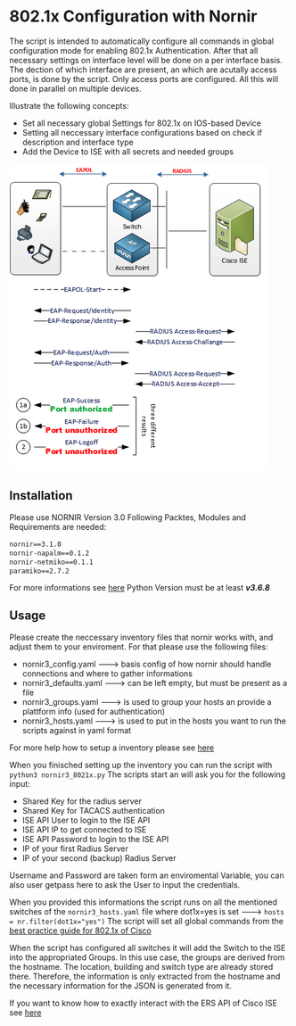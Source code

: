 # 802.1x Configuration with Nornir

The script is intended to automatically configure all commands in global configuration mode for enabling 802.1x Authentication.
After that all necessary settings on interface level will be done on a per interface basis.
The dection of which interface are present, an which are acutally access ports, is done by the script.
Only access ports are configured.
All this will done in parallel on multiple devices.

Illustrate the following concepts:
- Set all necessary global Settings for 802.1x on IOS-based Device
- Setting all neccessary interface configurations based on check if description and interface type
- Add the Device to ISE with all secrets and needed groups

![diagram](./802.1x-diagram.png)

## Installation
Please use NORNIR Version 3.0
Following Packtes, Modules and Requirements are needed:
    
    nornir==3.1.0
    nornir-napalm==0.1.2
    nornir-netmiko==0.1.1
    paramiko==2.7.2
   
For more informations see [here](https://github.com/nornir-automation/nornir)
Python Version must be at least ***v3.6.8***

## Usage
Please create the neccessary inventory files that nornir works with, and adjust them to your enviroment.
For that please use the following files:

* nornir3_config.yaml     ---> basis config of how nornir should handle connections and where to gather informations
* nornir3_defaults.yaml   ---> can be left empty, but must be present as a file
* nornir3_groups.yaml     ---> is used to group your hosts an provide a plattform info (used for authentication)
* nornir3_hosts.yaml      ---> is used to put in the hosts you want to run the scripts against in yaml format
    
For more help how to setup a inventory please see [here](https://nornir.readthedocs.io/en/latest/tutorial/inventory.html)

When you finisched setting up the inventory you can run the script with ```python3 nornir3_8021x.py```
The scripts start an will ask you for the following input:
    
* Shared Key for the radius server
* Shared Key for TACACS authentication
* ISE API User to login to the ISE API
* ISE API IP to get connected to ISE
* ISE API Password to login to the ISE API
* IP of your first Radius Server
* IP of your second (backup) Radius Server

Username and Password are taken form an enviromental Variable, you can also user getpass here to ask the User to input the credentials.

When you provided this informations the script runs on all the mentioned switches of the ```nornir3_hosts.yaml``` file where dot1x=yes is set ---> `hosts = nr.filter(dot1x="yes")`
The script will set all global commands from the [best practice guide for 802.1x of Cisco](https://www.cisco.com/c/en/us/td/docs/ios-xml/ios/sec_usr_8021x/configuration/xe-3se/3850/sec-user-8021x-xe-3se-3850-book/config-ieee-802x-pba.html#GUID-430BBBAE-CB5D-46F9-80B2-6DF8A5497922)

When the script has configured all switches it will add the Switch to the ISE into the appropriated Groups.
In this use case, the groups are derived from the hostname. The location, building and switch type are already stored there. Therefore, the information is only extracted from the hostname and the necessary information for the JSON is generated from it.

If you want to know how to exactly interact with the ERS API of Cisco ISE see [here](https://developer.cisco.com/docs/identity-services-engine/3.0/#!setting-up/cisco-ise)
